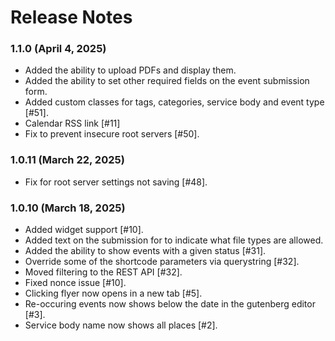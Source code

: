 # Release Notes

### 1.1.0 (April 4, 2025)
* Added the ability to upload PDFs and display them.
* Added the ability to set other required fields on the event submission form.
* Added custom classes for tags, categories, service body and event type [#51].
* Calendar RSS link [#11]
* Fix to prevent insecure root servers [#50].

### 1.0.11 (March 22, 2025)
* Fix for root server settings not saving [#48].

### 1.0.10 (March 18, 2025)
* Added widget support [#10].
* Added text on the submission for to indicate what file types are allowed.
* Added the ability to show events with a given status [#31].
* Override some of the shortcode parameters via querystring [#32].
* Moved filtering to the REST API [#32].
* Fixed nonce issue [#10].
* Clicking flyer now opens in a new tab [#5].
* Re-occuring events now shows below the date in the gutenberg editor [#3].
* Service body name now shows all places [#2].
